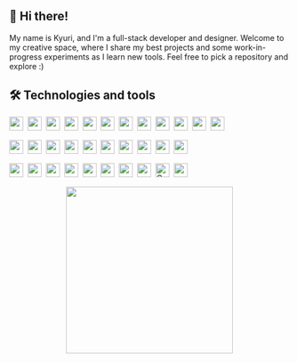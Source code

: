 ## 👋 Hi there!

My name is Kyuri, and I'm a full-stack developer and designer. Welcome to my creative space, where I share my best projects and some work-in-progress experiments as I learn new tools. Feel free to pick a repository and explore :)

## 🛠 Technologies and tools

<img src="https://img.shields.io/badge/JavaScript-282C34?logo=javascript&logoColor=F7DF1E" height="25" />&nbsp; 
<img src="https://img.shields.io/badge/HTML5-282C34?logo=html5&logoColor=E34F26" height="25" />&nbsp; 
<img src="https://img.shields.io/badge/CSS3-282C34?logo=css3&logoColor=1572B6" height="25" />&nbsp; 
<img src="https://img.shields.io/badge/Python-282C34?logo=python&logoColor=3776AB" height="25" />&nbsp; 
<img src="https://img.shields.io/badge/C-282C34?logo=c&logoColor=A8B9CC" height="25" />&nbsp; 
<img src="https://img.shields.io/badge/C++-282C34?logo=c%2B%2B&logoColor=00599C" height="25" />&nbsp; 
<img src="https://img.shields.io/badge/Swift-282C34?logo=swift&logoColor=FA7343" height="25" />&nbsp; 
<img src="https://img.shields.io/badge/Java-282C34?logo=openjdk&logoColor=007396" height="25" />&nbsp; 
<img src="https://img.shields.io/badge/BrightScript-282C34?logo=television&logoColor=FFFFFF" height="25" />&nbsp; 
<img src="https://img.shields.io/badge/SceneGraph-282C34?logo=television&logoColor=FFFFFF" height="25" />&nbsp; 
<img src="https://img.shields.io/badge/zsh-282C34?logo=terminal&logoColor=white" height="25" />&nbsp; 
<img src="https://img.shields.io/badge/PowerShell-282C34?logo=powershell&logoColor=5391FE" height="25" />

<img src="https://img.shields.io/badge/React-282C34?logo=react&logoColor=61DAFB" height="25" />&nbsp; 
<img src="https://img.shields.io/badge/React Native-282C34?logo=react&logoColor=61DAFB" height="25" />&nbsp; 
<img src="https://img.shields.io/badge/Node.js-282C34?logo=node.js&logoColor=339933" height="25" />&nbsp; 
<img src="https://img.shields.io/badge/Bootstrap-282C34?logo=bootstrap&logoColor=7952B3" height="25" />&nbsp; 
<img src="https://img.shields.io/badge/SPFx-282C34?logo=microsoft&logoColor=0078D4" height="25" />&nbsp; 
<img src="https://img.shields.io/badge/MaterialUI-282C34?logo=mui&logoColor=007FFF" height="25" />&nbsp; 
<img src="https://img.shields.io/badge/Tailwind-282C34?logo=tailwindcss&logoColor=06B6D4" height="25" />&nbsp; 
<img src="https://img.shields.io/badge/JSON-282C34?logo=json&logoColor=white" height="25" />&nbsp; 
<img src="https://img.shields.io/badge/SQL-282C34?logo=mysql&logoColor=4479A1" height="25" />&nbsp; 
<img src="https://img.shields.io/badge/MongoDB-282C34?logo=mongodb&logoColor=47A248" height="25" />

<img src="https://img.shields.io/badge/git-282C34?logo=git&logoColor=F05032" height="25" />&nbsp; 
<img src="https://img.shields.io/badge/Sourcetree-282C34?logo=sourcetree&logoColor=0052CC" height="25" />&nbsp; 
<img src="https://img.shields.io/badge/Homebrew-282C34?logo=homebrew&logoColor=FBB040" height="25" />&nbsp; 
<img src="https://img.shields.io/badge/VS%20Code-282C34?logo=visual-studio-code&logoColor=007ACC" height="25" />&nbsp; 
<img src="https://img.shields.io/badge/Postman-282C34?logo=postman&logoColor=FF6C37" height="25" />&nbsp; 
<img src="https://img.shields.io/badge/Jira-282C34?logo=jira&logoColor=0052CC" height="25" />&nbsp; 
<img src="https://img.shields.io/badge/StackOverflow-282C34?logo=stackoverflow&logoColor=F58025" height="25" />&nbsp; 
<img src="https://img.shields.io/badge/ChatGPT-282C34?logo=openai&logoColor=white" height="25" />&nbsp; 
<img src="https://img.shields.io/badge/Copilot-282C34?logo=githubcopilot&logoColor=white" alt="Copilot logo" title="GitHub Copilot" height="25" />&nbsp;
<img src="https://img.shields.io/badge/Figma-282C34?logo=figma&logoColor=F24E1E" height="25" />

<p align="center">
  <img src="https://media1.tenor.com/m/aM8DwnxMRasAAAAC/kirby.gif" align="center" width="300" />
</p>
